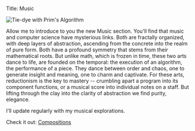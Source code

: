 Title: Music

![Tie-dye with Prim's Algorithm](http://wanganzhou.com/images/music/prim.png)

Allow me to introduce to you the new Music section. You'll find that music and computer science have mysterious links. Both are fractally organized, with deep layers of abstraction, ascending from the concrete into the realm of pure form. Both have a profound symmetry that stems from their mathematical roots. But unlike math, which is frozen in time, these two arts dance to life, are founded on the temporal: the execution of an algorithm, the performance of a piece. They dance between order and chaos, one to generate insight and meaning, one to charm and captivate. For these arts, reductionism is the key to mastery -- crumbling apart a program into its component functions, or a musical score into individual notes on a staff. But lifting through the clay into the clarity of abstraction we find purity, elegance.

I'll update regularly with my musical explorations.

Check it out: [Compositions](http://wanganzhou.com/compositions.html)
